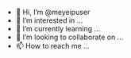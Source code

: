 - 👋 Hi, I’m @meyeipuser
- 👀 I’m interested in ...
- 🌱 I’m currently learning ...
- 💞️ I’m looking to collaborate on ...
- 📫 How to reach me ...

<!---
meyeipuser/meyeipuser is a ✨ special ✨ repository because its `README.md` (this file) appears on your GitHub profile.
You can click the Preview link to take a look at your changes.
--->
